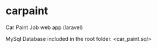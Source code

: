 # carpaint
Car Paint Job web app (laravel)

MySql Database included in the root folder. <car_paint.sql>
